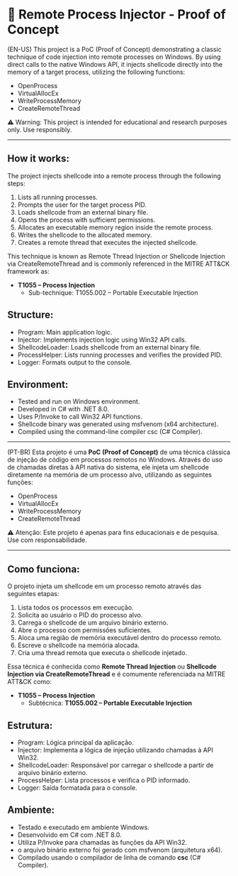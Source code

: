 # 💉 Remote Process Injector - Proof of Concept

(EN-US) This project is a PoC (Proof of Concept) demonstrating a classic technique of code injection into remote processes on Windows. By using direct calls to the native Windows API, it injects shellcode directly into the memory of a target process, utilizing the following functions:

- OpenProcess
- VirtualAllocEx
- WriteProcessMemory
- CreateRemoteThread

⚠️ Warning: This project is intended for educational and research purposes only. Use responsibly.

---

## How it works:
The project injects shellcode into a remote process through the following steps:

1. Lists all running processes.
2. Prompts the user for the target process PID.
3. Loads shellcode from an external binary file.
4. Opens the process with sufficient permissions.
5. Allocates an executable memory region inside the remote process.
6. Writes the shellcode to the allocated memory.
7. Creates a remote thread that executes the injected shellcode.

This technique is known as Remote Thread Injection or Shellcode Injection via CreateRemoteThread and is commonly referenced in the MITRE ATT&CK framework as:

- **T1055 – Process Injection**
  - Sub-technique: T1055.002 – Portable Executable Injection

## Structure:

- Program: Main application logic.
- Injector: Implements injection logic using Win32 API calls.
- ShellcodeLoader: Loads shellcode from an external binary file.
- ProcessHelper: Lists running processes and verifies the provided PID.
- Logger: Formats output to the console.

## Environment:

- Tested and run on Windows environment.
- Developed in C# with .NET 8.0.
- Uses P/Invoke to call Win32 API functions.
- Shellcode binary was generated using msfvenom (x64 architecture).
- Compiled using the command-line compiler csc (C# Compiler).

---

(PT-BR) Esta projeto é uma **PoC (Proof of Concept)** de uma técnica clássica de injeção de código em processos remotos no Windows. Através do uso de chamadas diretas à API nativa do sistema, ele injeta um shellcode diretamente na memória de um processo alvo, utilizando as seguintes funções:

- OpenProcess
- VirtualAllocEx
- WriteProcessMemory
- CreateRemoteThread

⚠️ Atenção: Este projeto é apenas para fins educacionais e de pesquisa. Use com responsabilidade.

---

## Como funciona:

O projeto injeta um shellcode em um processo remoto através das seguintes etapas:

1. Lista todos os processos em execução.
2. Solicita ao usuário o PID do processo alvo.
3. Carrega o shellcode de um arquivo binário externo.
4. Abre o processo com permissões suficientes.
5. Aloca uma região de memória executável dentro do processo remoto.
6. Escreve o shellcode na memória alocada.
7. Cria uma thread remota que executa o shellcode injetado.

Essa técnica é conhecida como **Remote Thread Injection** ou **Shellcode Injection via CreateRemoteThread** e é comumente referenciada na MITRE ATT&CK como:

- **T1055 – Process Injection**
  - Subtécnica: **T1055.002 – Portable Executable Injection**

## Estrutura:

- Program: Lógica principal da aplicação.
- Injector: Implementa a lógica de injeção utilizando chamadas à API Win32.
- ShellcodeLoader: Responsável por carregar o shellcode a partir de arquivo binário externo.
- ProcessHelper: Lista processos e verifica o PID informado.
- Logger: Saída formatada para o console.

## Ambiente:

- Testado e executado em ambiente Windows.
- Desenvolvido em C# com .NET 8.0.
- Utiliza P/Invoke para chamadas às funções da API Win32.
- o arquivo binário externo foi gerado com msfvenom (arquitetura x64).
- Compilado usando o compilador de linha de comando **csc** (C# Compiler).

